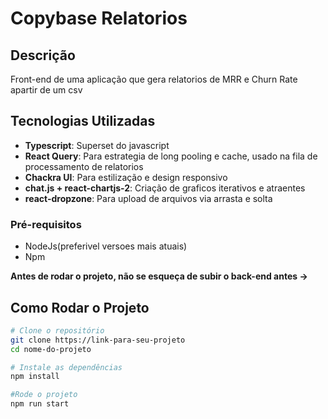 # Copybase Relatorios

## Descrição

Front-end de uma aplicação que gera relatorios de MRR e Churn Rate apartir de um csv

## Tecnologias Utilizadas

- **Typescript**: Superset do javascript
- **React Query**: Para estrategia de long pooling e cache, usado na fila de processamento de relatorios
- **Chackra UI**: Para estilização e design responsivo
- **chat.js + react-chartjs-2**: Criação de graficos iterativos e atraentes
- **react-dropzone**: Para upload de arquivos via arrasta e solta

### Pré-requisitos
- NodeJs(preferivel versoes mais atuais)
- Npm

**Antes de rodar o projeto, não se esqueça de subir o back-end antes ->**

## Como Rodar o Projeto

```bash
# Clone o repositório
git clone https://link-para-seu-projeto
cd nome-do-projeto

# Instale as dependências
npm install

#Rode o projeto
npm run start